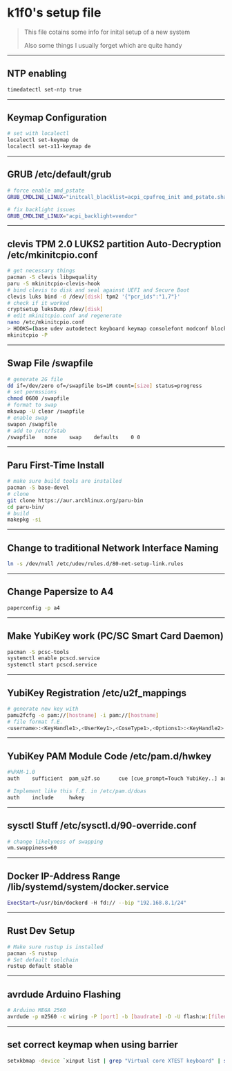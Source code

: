 # k1f0's setup file

> This file cotains some info for inital setup of a new system
>
> Also some things I usually forget which are quite handy

---

## NTP enabling

```bash
timedatectl set-ntp true
```

---

## Keymap Configuration

```bash
# set with localectl
localectl set-keymap de
localectl set-x11-keymap de
```

---

## GRUB /etc/default/grub

```bash
# force enable amd_pstate
GRUB_CMDLINE_LINUX="initcall_blacklist=acpi_cpufreq_init amd_pstate.shared_mem=1"

# fix backlight issues
GRUB_CMDLINE_LINUX="acpi_backlight=vendor"
```

---

## clevis TPM 2.0 LUKS2 partition Auto-Decryption /etc/mkinitcpio.conf

```bash
# get necessary things
pacman -S clevis libpwquality
paru -S mkinitcpio-clevis-hook
# bind clevis to disk and seal against UEFI and Secure Boot
clevis luks bind -d /dev/[disk] tpm2 '{"pcr_ids":"1,7"}'
# check if it worked
cryptsetup luksDump /dev/[disk]
# edit mkinitcpio.conf and regenerate
nano /etc/mkinitcpio.conf
> HOOKS=(base udev autodetect keyboard keymap consolefont modconf block clevis encrypt lvm2 filesystems fsck)
mkinitcpio -P
```

---

## Swap File /swapfile

```bash
# generate 2G file
dd if=/dev/zero of=/swapfile bs=1M count=[size] status=progress
# set permssions
chmod 0600 /swapfile
# format to swap
mkswap -U clear /swapfile
# enable swap
swapon /swapfile
# add to /etc/fstab
/swapfile   none    swap    defaults    0 0
```

---

## Paru First-Time Install

```bash
# make sure build tools are installed
pacman -S base-devel
# clone
git clone https://aur.archlinux.org/paru-bin
cd paru-bin/
# build
makepkg -si
```

---

## Change to traditional Network Interface Naming

```bash
ln -s /dev/null /etc/udev/rules.d/80-net-setup-link.rules
```

---

## Change Papersize to A4

```bash
paperconfig -p a4
```

---

## Make YubiKey work (PC/SC Smart Card Daemon)

```bash
pacman -S pcsc-tools
systemctl enable pcscd.service
systemctl start pcscd.service
```

---

## YubiKey Registration /etc/u2f_mappings

```bash
# generate new key with
pamu2fcfg -o pam://[hostname] -i pam://[hostname]
# file format f.E.
<username>:<KeyHandle1>,<UserKey1>,<CoseType1>,<Options1>:<KeyHandle2>,<UserKey2>,<CoseType2>,<Options2>
```

---

## YubiKey PAM Module Code /etc/pam.d/hwkey

```bash
#%PAM-1.0
auth    sufficient  pam_u2f.so      cue [cue_prompt=Touch YubiKey..] authfile=/etc/u2f_mappings

# Implement like this f.E. in /etc/pam.d/doas
auth    include     hwkey
```

---

## sysctl Stuff /etc/sysctl.d/90-override.conf

```bash
# change likelyness of swapping
vm.swappiness=60
```

---

## Docker IP-Address Range /lib/systemd/system/docker.service

```bash
ExecStart=/usr/bin/dockerd -H fd:// --bip "192.168.8.1/24"
```

---

## Rust Dev Setup

```bash
# Make sure rustup is installed
pacman -S rustup
# Set default toolchain
rustup default stable
```

---

## avrdude Arduino Flashing

```bash
# Arduino MEGA 2560
avrdude -p m2560 -c wiring -P [port] -b [baudrate] -D -U flash:w:[filename]
```

---

## set correct keymap when using barrier

```bash
setxkbmap -device `xinput list | grep "Virtual core XTEST keyboard" | sed -e 's/.\+=\([0-9]\+\).\+/\1/'` de
```
